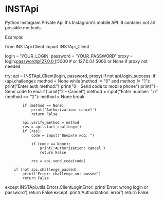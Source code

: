 # INSTApi
Python Instagram Private Api
It's Instagram's mobile API. 
It contains not all possible methods.

Example:

from INSTApi.Client import INSTApi_Client

login = 'YOUR_LOGIN'
password = 'YOUR_PASSWORD'
proxy = login:password@127.0.0.1:5000 # or 127.0.0.1:5000 or None if proxy not needed

try:
    api = INSTApi_Client(login, password, proxy)
    if not api.login_success:
        if (api.challenge):
            method = None
            while(method != "0" and method != "1"):
                print("Enter auth method:")
                print("0 - Send code to mobile phone")
                print("1 - Send code to email")
                print("2 - Cancel")
                method = input("Enter number: ")
                if (method == "2"):
                    method = None
                    break
                
            if (method == None): 
                print('Authorization: cancel')
                return False
            
            api.verify_method = method
            res = api.start_challenge()
            if (res):
                code = input("Введите код: ")
                
                if (code == None): 
                    print('Authorization: cancel')
                    return False
                
                res = api.send_code(code)
        
        if (not api.challenge_passed):
            print('Error: challenge not passed')
            return False

except INSTApi.utils.Errors.ClientLoginError:
    print('Error: wrong login or password')
    return False
except:
    print('Authorization: error')
    return False

